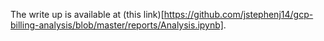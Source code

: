 The write up is available at (this link)[https://github.com/jstephenj14/gcp-billing-analysis/blob/master/reports/Analysis.ipynb].